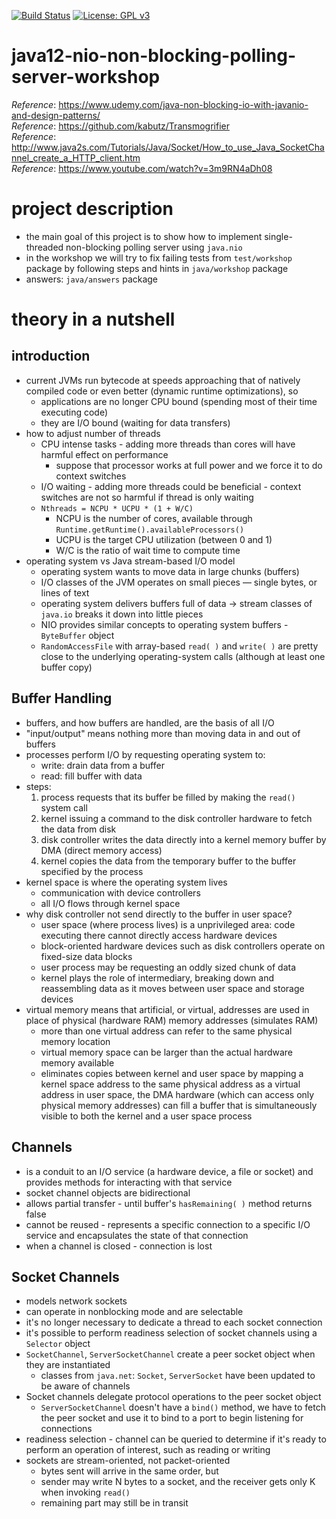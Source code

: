 [![Build Status](https://travis-ci.com/mtumilowicz/java12-nio-non-blocking-polling-server-workshop.svg?branch=master)](https://travis-ci.com/mtumilowicz/java12-nio-non-blocking-polling-server-workshop)
[![License: GPL v3](https://img.shields.io/badge/License-GPLv3-blue.svg)](https://www.gnu.org/licenses/gpl-3.0)

# java12-nio-non-blocking-polling-server-workshop 

_Reference_: https://www.udemy.com/java-non-blocking-io-with-javanio-and-design-patterns/  
_Reference_: https://github.com/kabutz/Transmogrifier  
_Reference_: http://www.java2s.com/Tutorials/Java/Socket/How_to_use_Java_SocketChannel_create_a_HTTP_client.htm  
_Reference_: https://www.youtube.com/watch?v=3m9RN4aDh08

# project description
* the main goal of this project is to show how to implement single-threaded non-blocking polling server using `java.nio`
* in the workshop we will try to fix failing tests from `test/workshop` package by following steps and hints in
`java/workshop` package
* answers: `java/answers` package

# theory in a nutshell
## introduction
* current JVMs run bytecode at speeds approaching that of natively compiled code or even better (dynamic 
runtime optimizations), so
    * applications are no longer CPU bound (spending most of their time executing code) 
    * they are I/O bound (waiting for data transfers)
* how to adjust number of threads
    * CPU intense tasks - adding more threads than cores will have harmful effect on performance
        * suppose that processor works at full power and we force it to do context switches
    * I/O waiting - adding more threads could be beneficial - context switches are not so harmful
    if thread is only waiting
    * `Nthreads = NCPU * UCPU * (1 + W/C)`
        * NCPU is the number of cores, available through 
        `Runtime.getRuntime().availableProcessors()`
        * UCPU is the target CPU utilization (between 0 and 1)
        * W/C is the ratio of wait time to compute time
* operating system vs Java stream-based I/O model
    * operating system wants to move data in large chunks (buffers)
    * I/O classes of the JVM operates on small pieces — single bytes, or lines of text
    * operating system delivers buffers full of data -> stream classes of `java.io` breaks it down into little pieces
    * NIO provides similar concepts to operating system buffers - `ByteBuffer` object
    * `RandomAccessFile` with array-based `read( )` and `write( )` are pretty close to the underlying 
    operating-system calls (although at least one buffer copy)

## Buffer Handling
* buffers, and how buffers are handled, are the basis of all I/O
* "input/output" means nothing more than moving data in and out of buffers
* processes perform I/O by requesting operating system to:
    * write: drain data from a buffer 
    * read: fill buffer with data
* steps:
    1. process requests that its buffer be filled by making the `read()` system call
    1. kernel issuing a command to the disk controller hardware to fetch the data from disk
    1. disk controller writes the data directly into a kernel memory buffer by DMA (direct memory access)
    1. kernel copies the data from the temporary buffer to the buffer specified by the process
* kernel space is where the operating system lives
    * communication with device controllers
    * all I/O flows through kernel space
* why disk controller not send directly to the buffer in user space?
    * user space (where process lives) is a unprivileged area: code executing there cannot directly access 
    hardware devices
    * block-oriented hardware devices such as disk controllers operate on fixed-size data blocks 
    * user process may be requesting an oddly sized chunk of data 
    * kernel plays the role of intermediary, breaking down and reassembling data as it moves between 
    user space and storage devices
* virtual memory means that artificial, or virtual, addresses are used in place of physical 
(hardware RAM) memory addresses (simulates RAM)
    * more than one virtual address can refer to the same physical memory location
    * virtual memory space can be larger than the actual hardware memory available
    * eliminates copies between kernel and user space by mapping a kernel space address to the same 
    physical address as a virtual address in user space, the DMA hardware (which can access only physical 
    memory addresses) can fill a buffer that is simultaneously visible to both the kernel and a user space process
    
## Channels
* is a conduit to an I/O service (a hardware device, a file or socket) and provides methods for 
interacting with that service
* socket channel objects are bidirectional
* allows partial transfer - until buffer's `hasRemaining( )` method returns false
* cannot be reused - represents a specific connection to a specific I/O service and encapsulates 
the state of that connection 
* when a channel is closed - connection is lost

## Socket Channels
* models network sockets
* can operate in nonblocking mode and are selectable
* it's no longer necessary to dedicate a thread to each socket connection 
* it's possible to perform readiness selection of socket channels using a `Selector` object
* `SocketChannel`, `ServerSocketChannel` create a peer socket object when they are instantiated
    * classes from `java.net`: `Socket`, `ServerSocket` have been updated to be aware of channels
* Socket channels delegate protocol operations to the peer socket object
    * `ServerSocketChannel` doesn't have a `bind()` method, we have to fetch the peer
      socket and use it to bind to a port to begin listening for connections
* readiness selection - channel can be queried to determine if it's ready to perform an operation of interest, 
such as reading or writing
* sockets are stream-oriented, not packet-oriented
    * bytes sent will arrive in the same order, but
    * sender may write N bytes to a socket, and the receiver gets only K when invoking `read()` 
    - remaining part may still be in transit
